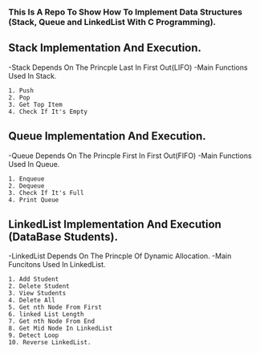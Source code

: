 ### This Is A Repo To Show How To Implement Data Structures (Stack, Queue and LinkedList With C Programming).

## Stack Implementation And Execution.

-Stack Depends On The Princple Last In First Out(LIFO)
-Main Functions Used In Stack.

```
1. Push
2. Pop
3. Get Top Item
4. Check If It's Empty
```

## Queue Implementation And Execution.

-Queue Depends On The Princple First In First Out(FIFO)
-Main Functions Used In Queue.

```
1. Enqueue
2. Dequeue
3. Check If It's Full
4. Print Queue
```

## LinkedList Implementation And Execution (DataBase Students).

-LinkedList Depends On The Princple Of Dynamic Allocation.
-Main Funcitons Used In LinkedList.

```
1. Add Student
2. Delete Student
3. View Students
4. Delete All
5. Get nth Node From First
6. linked List Length
7. Get nth Node From End
8. Get Mid Node In LinkedList
9. Detect Loop
10. Reverse LinkedList.
```

